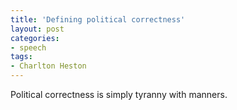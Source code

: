 ```yaml
---
title: 'Defining political correctness'
layout: post
categories:
- speech
tags:
- Charlton Heston
---
```


Political correctness is simply tyranny with manners.